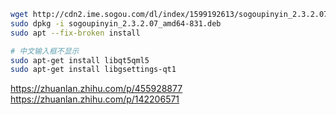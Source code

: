 

```bash
wget http://cdn2.ime.sogou.com/dl/index/1599192613/sogoupinyin_2.3.2.07_amd64-831.deb?st=VVM9-J0WNzn_f8e_mK_TdQ&e=1602825109&fn=sogoupinyin_2.3.2.07_amd64-831.deb
sudo dpkg -i sogoupinyin_2.3.2.07_amd64-831.deb
sudo apt --fix-broken install

# 中文输入框不显示
sudo apt-get install libqt5qml5
sudo apt-get install libgsettings-qt1
```

<https://zhuanlan.zhihu.com/p/455928877>
<https://zhuanlan.zhihu.com/p/142206571>
